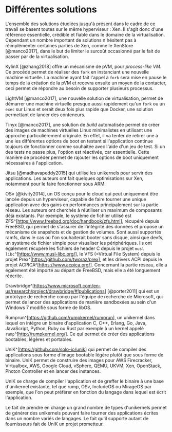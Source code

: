 # Différentes solutions

L'ensemble des solutions étudiées jusqu'à présent dans le cadre de ce travail se
basent toutes sur le même hyperviseur : Xen. Il s'agit donc d'une référence
essentielle, crédible et fiable dans le domaine de la virtualisation. Cependant
un nombre important de solutions n'hésitent pas à réimplémenter certaines
parties de Xen, comme le XenStore [@manco2017], dans le but de limiter le
surcoût occasionné par le fait de passer par de la virtualisation.

KylinX [@zhang2018] offre un mécanisme de pVM, pour *process-like VM*. Ce
procédé permet de réaliser des `fork` en instanciant une nouvelle machine
virtuelle. La machine ayant fait l'appel à `fork` sera mise en pause le temps de
la création de la pVM et recevra ensuite un moyen de la contacter, ceci permet
de répondre au besoin de supporter plusieurs processus.

LightVM [@manco2017], une nouvelle solution de virtualisation, permet de
démarrer une machine virtuelle presque aussi rapidement qu'un `fork` ou un
`exec` sur Linux et serait deux fois plus rapide que Docker, une solution
permettant de lancer des conteneurs.

Tinyx [@manco2017], une solution de *build* automatisée permet de créer des
images de machines virtuelles Linux minimalistes en utilisant une approche
particulièrement originale. En effet, il va tenter de retirer une à une les
différentes options de boot en testant si l'application continue toujours de
fonctionner comme souhaitée avec l'aide d'un jeu de test. Si un des tests ne
passe plus, l'option est réactivée, car essentielle. Cette manière de procéder
permet de rajouter les options de boot uniquement nécessaires à l'application.

Jitsu [@madhavapeddy2015] qui utilise les unikernels pour servir des
applications. Les auteurs ont fait quelques optimisations sur Xen, notamment
pour le faire fonctionner sous ARM.

OSv [@kivity2014], un OS conçu pour le cloud qui peut uniquement être lancée
depuis un hyperviseur, capable de faire tourner une unique application avec des
gains en performances principalement sur la partie réseau. Les auteurs ont
cherchés à réutiliser un maximum de composants déjà existants. Par exemple, le
système de fichier utilisé est
ZFS^[<https://www.freebsd.org/doc/handbook/zfs.html>], récupéré depuis FreeBSD,
qui permet de s'assurer de l'intégrité des données et propose un mécanisme de
snapshots et de gestion de volumes. Sont aussi supportés ramfs, dans le cas où
l'on souhaiterait booter sans disque, ainsi que devfs, un système de fichier
simple pour visualiser les périphériques. Ils ont également récupéré les
fichiers de header C depuis le projet `musl
libc`^[<https://www.musl-libc.org/>], le VFS (=Virtual File System) depuis le
projet Prex^[<https://github.com/tworaz/prex>], et les drivers ACPI depuis le
projet ACPICA^[<https://www.acpica.org/>]. Concernant la partie réseau, elle a
également été importé au départ de FreeBSD, mais elle a été longuement réécrite.

Drawbridge^[<https://www.microsoft.com/en-us/research/project/drawbridge/#!publications>]
[@porter2011] qui est un prototype de recherche conçu par l'équipe de recherche
de Microsoft, qui permet de lancer des applications de manière sandboxées au
sein d'un Windows 7 modifié sous forme de libOS.

Rumprun^[<https://github.com/rumpkernel/rumprun>], un unikernel dans lequel on
intègre un binaire d'application C, C++, Erlang, Go, Java, JavaScript, Python,
Ruby ou Rust par exemple à un kernel appelé `rump`^[<http://rumpkernel.org/>].
Ce qui permet de créer des applications bootables, légères et portables.

UniK^[<https://github.com/solo-io/unik>] qui permet de compiler des applications
sous forme d'image bootable légère plutôt que sous forme de binaire. UniK permet
de construire des images pour AWS Firecracker, Virtualbox, AWS, Google Cloud,
vSphere, QEMU, UKVM, Xen, OpenStack, Photon Controller et en lancer des
instances.

UniK se charge de compiler l'application et de greffer le binaire à une base
d'unikernel existante, tel que rump, OSv, IncludeOS ou MirageOS par exemple, que
l'on peut préférer en fonction du langage dans lequel est écrit l'application.

Le fait de prendre en charge un grand nombre de types d'unikernels permet de
générer des unikernels pouvant faire tourner des applications écrites dans un
nombre variés de langages. Le fait qu'il supporte autant de fournisseurs fait de
UniK un projet prometteur.

